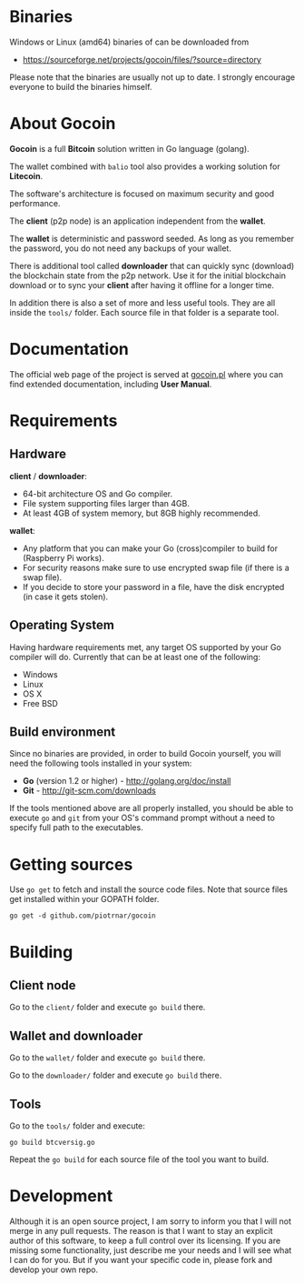 # Binaries

Windows or Linux (amd64) binaries of can be downloaded from

 * https://sourceforge.net/projects/gocoin/files/?source=directory

Please note that the binaries are usually not up to date.
I strongly encourage everyone to build the binaries himself.

# About Gocoin

**Gocoin** is a full **Bitcoin** solution written in Go language (golang).

The wallet combined with `balio` tool also provides a working solution for **Litecoin**.

The software's architecture is focused on maximum security and good performance.

The **client** (p2p node) is an application independent from the **wallet**.

The **wallet** is deterministic and password seeded.
As long as you remember the password, you do not need any backups of your wallet.

There is additional tool called **downloader** that
can quickly sync (download) the blockchain state from the p2p network.
Use it for the initial blockchain download or to sync your **client** after having it offline for a longer time.

In addition there is also a set of more and less useful tools.
They are all inside the `tools/` folder.
Each source file in that folder is a separate tool.


# Documentation
The official web page of the project is served at <a href="http://gocoin.pl">gocoin.pl</a>
where you can find extended documentation, including **User Manual**.


# Requirements

## Hardware

**client** / **downloader**:

* 64-bit architecture OS and Go compiler.
* File system supporting files larger than 4GB.
* At least 4GB of system memory, but 8GB highly recommended.


**wallet**:

* Any platform that you can make your Go (cross)compiler to build for (Raspberry Pi works).
* For security reasons make sure to use encrypted swap file (if there is a swap file).
* If you decide to store your password in a file, have the disk encrypted (in case it gets stolen).


## Operating System
Having hardware requirements met, any target OS supported by your Go compiler will do.
Currently that can be at least one of the following:

* Windows
* Linux
* OS X
* Free BSD

## Build environment
Since no binaries are provided, in order to build Gocoin yourself, you will need the following tools installed in your system:

* **Go** (version 1.2 or higher) - http://golang.org/doc/install
* **Git** - http://git-scm.com/downloads

If the tools mentioned above are all properly installed, you should be able to execute `go` and `git`
from your OS's command prompt without a need to specify full path to the executables.


# Getting sources

Use `go get` to fetch and install the source code files.
Note that source files get installed within your GOPATH folder.

	go get -d github.com/piotrnar/gocoin


# Building

## Client node
Go to the `client/` folder and execute `go build` there.


## Wallet and downloader
Go to the `wallet/` folder and execute `go build` there.

Go to the `downloader/` folder and execute `go build` there.

## Tools
Go to the `tools/` folder and execute:

	go build btcversig.go

Repeat the `go build` for each source file of the tool you want to build.

# Development
Although it is an open source project, I am sorry to inform you that I will not merge in any pull requests.
The reason is that I want to stay an explicit author of this software, to keep a full control over its
licensing. If you are missing some functionality, just describe me your needs and I will see what I can do
for you. But if you want your specific code in, please fork and develop your own repo.
